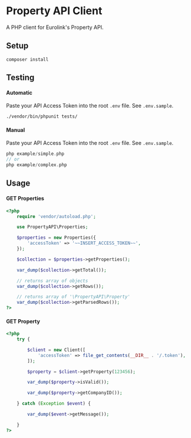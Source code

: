 # Property API Client

A PHP client for Eurolink's Property API.

## Setup

```
composer install
```

## Testing

#### Automatic
Paste your API Access Token into the root `.env` file. See `.env.sample`.

```bash
./vendor/bin/phpunit tests/
```

#### Manual
Paste your API Access Token into the root `.env` file. See `.env.sample`.

```php
php example/simple.php
// or
php example/complex.php
```

## Usage

#### GET Properties

```php
<?php
    require 'vendor/autoload.php';

    use PropertyAPI\Properties;

    $properties = new Properties({
        'accessToken' => '~~INSERT_ACCESS_TOKEN~~',
    });

    $collection = $properties->getProperties();

    var_dump($collection->getTotal());

    // returns array of objects
    var_dump($collection->getRows());

    // returns array of '\PropertyAPI\Property'
    var_dump($collection->getParsedRows());
?>
```

#### GET Property

```php
<?php
    try {

        $client = new Client([
            'accessToken' => file_get_contents(__DIR__ . '/.token'),
        ]);

        $property = $client->getProperty(123456);

        var_dump($property->isValid());

        var_dump($property->getCompanyID());

    } catch (Exception $event) {

        var_dump($event->getMessage());

    }
?>
```